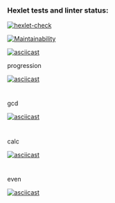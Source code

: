 ### Hexlet tests and linter status:

[![hexlet-check](https://github.com/rddeveloper2019/frontend-project-lvl1/actions/workflows/hexlet-check.yml/badge.svg)](https://github.com/rddeveloper2019/frontend-project-lvl1/actions/workflows/hexlet-check.yml)

[![Maintainability](https://api.codeclimate.com/v1/badges/a99a88d28ad37a79dbf6/maintainability)](https://codeclimate.com/github/codeclimate/codeclimate/maintainability)


[![asciicast](https://asciinema.org/a/w934K0b2NtnBvhPYHzYdDAgvS.svg)](https://asciinema.org/a/w934K0b2NtnBvhPYHzYdDAgvS)


progression

[![asciicast](https://github.com/rddeveloper2019/rddeveloper2019.github.io/blob/main/ascii_play_mini.jpg?raw=true)](https://asciinema.org/a/hGq5ZURIj0DktfbICY596ikWZ)
#
gcd

[![asciicast](https://github.com/rddeveloper2019/rddeveloper2019.github.io/blob/main/ascii_play_mini.jpg?raw=true)](https://asciinema.org/a/De46H7swJU1rtGdfB37pbHVfD)
#

calc

[![asciicast](https://github.com/rddeveloper2019/rddeveloper2019.github.io/blob/main/ascii_play_mini.jpg?raw=true)](https://asciinema.org/a/bDQjlbWf4hJFRrfZoOKuXP2M8)
#

even

[![asciicast](https://github.com/rddeveloper2019/rddeveloper2019.github.io/blob/main/ascii_play_mini.jpg?raw=true)](https://asciinema.org/a/bDQjlbWf4hJFRrfZoOKuXP2M8)
#